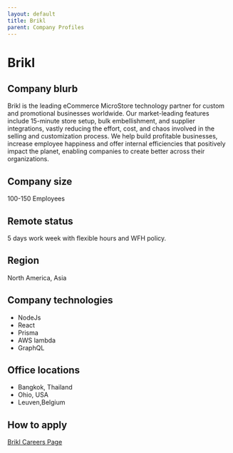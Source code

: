 ```yaml
---
layout: default
title: Brikl
parent: Company Profiles
---
```


# Brikl

## Company blurb

Brikl is the leading eCommerce MicroStore technology partner for custom and promotional businesses worldwide. Our market-leading features include 15-minute store setup, bulk embellishment, and supplier integrations, vastly reducing the effort, cost, and chaos involved in the selling and customization process. We help build profitable businesses, increase employee happiness and offer internal efficiencies that positively impact the planet, enabling companies to create better across their organizations.

## Company size

100-150 Employees

## Remote status

5 days work week with flexible hours and WFH policy.

## Region

North America, Asia

## Company technologies

- NodeJs
- React
- Prisma
- AWS lambda
- GraphQL

## Office locations

- Bangkok, Thailand
- Ohio, USA
- Leuven,Belgium

## How to apply

[Brikl Careers Page](https://www.brikl.com/jobs)


